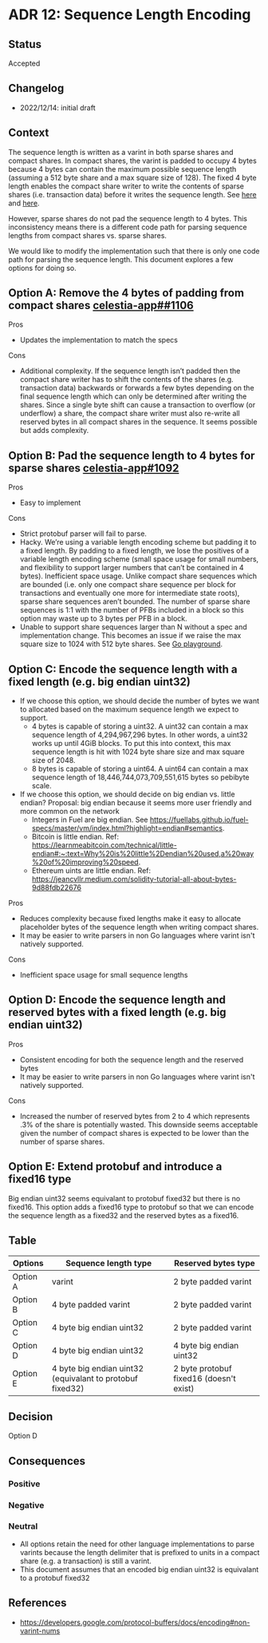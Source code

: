 # ADR 12: Sequence Length Encoding

## Status

Accepted

## Changelog

- 2022/12/14: initial draft

## Context

The sequence length is written as a varint in both sparse shares and compact shares. In compact shares, the varint is padded to occupy 4 bytes because 4 bytes can contain the maximum possible sequence length (assuming a 512 byte share and a max square size of 128). The fixed 4 byte length enables the compact share writer to write the contents of sparse shares (i.e. transaction data) before it writes the sequence length. See [here](https://github.com/celestiaorg/celestia-app/blob/76153bf7f3263734f31e7afd84f1e48a2f573599/pkg/shares/split_compact_shares.go#L132-L145) and [here](https://github.com/celestiaorg/celestia-app/blob/76153bf7f3263734f31e7afd84f1e48a2f573599/pkg/shares/split_compact_shares.go#L113).

However, sparse shares do not pad the sequence length to 4 bytes. This inconsistency means there is a different code path for parsing sequence lengths from compact shares vs. sparse shares.

We would like to modify the implementation such that there is only one code path for parsing the sequence length. This document explores a few options for doing so.

## Option A: Remove the 4 bytes of padding from compact shares [celestia-app##1106](https://github.com/celestiaorg/celestia-app/issues/1106)

Pros

- Updates the implementation to match the specs

Cons

- Additional complexity. If the sequence length isn’t padded then the compact share writer has to shift the contents of the shares (e.g. transaction data) backwards or forwards a few bytes depending on the final sequence length which can only be determined after writing the shares. Since a single byte shift can cause a transaction to overflow (or underflow) a share, the compact share writer must also re-write all reserved bytes in all compact shares in the sequence. It seems possible but adds complexity.

## Option B: Pad the sequence length to 4 bytes for sparse shares [celestia-app#1092](https://github.com/celestiaorg/celestia-app/issues/1092)

Pros

- Easy to implement

Cons

- Strict protobuf parser will fail to parse.
- Hacky. We’re using a variable length encoding scheme but padding it to a fixed length. By padding to a fixed length, we lose the positives of a variable length encoding scheme (small space usage for small numbers, and flexibility to support larger numbers that can’t be contained in 4 bytes).
Inefficient space usage. Unlike compact share sequences which are bounded (i.e. only one compact share sequence per block for transactions and eventually one more for intermediate state roots), sparse share sequences aren’t bounded. The number of sparse share sequences is 1:1 with the number of PFBs included in a block so this option may waste up to 3 bytes per PFB in a block.
- Unable to support share sequences larger than N without a spec and implementation change. This becomes an issue if we raise the max square size to 1024 with 512 byte shares. See [Go playground](https://go.dev/play/p/xXsk4bIyCQS).

## Option C: Encode the sequence length with a fixed length (e.g. big endian uint32)

- If we choose this option, we should decide the number of bytes we want to allocated based on the maximum sequence length we expect to support.
  - 4 bytes is capable of storing a uint32. A uint32 can contain a max sequence length of 4,294,967,296 bytes. In other words, a uint32 works up until 4GiB blocks. To put this into context, this max sequence length is hit with 1024 byte share size and max square size of 2048.
  - 8 bytes is capable of storing a uint64. A uint64 can contain a max sequence length of 18,446,744,073,709,551,615 bytes so pebibyte scale.
- If we choose this option, we should decide on big endian vs. little endian? Proposal: big endian because it seems more user friendly and more common on the network
  - Integers in Fuel are big endian. See <https://fuellabs.github.io/fuel-specs/master/vm/index.html?highlight=endian#semantics>.
  - Bitcoin is little endian. Ref: <https://learnmeabitcoin.com/technical/little-endian#:~:text=Why%20is%20little%2Dendian%20used,a%20way%20of%20improving%20speed>.
  - Ethereum uints are little endian. Ref: <https://jeancvllr.medium.com/solidity-tutorial-all-about-bytes-9d88fdb22676>

Pros

- Reduces complexity because fixed lengths make it easy to allocate placeholder bytes of the sequence length when writing compact shares.
- It may be easier to write parsers in non Go languages where varint isn't natively supported.

Cons

- Inefficient space usage for small sequence lengths

## Option D: Encode the sequence length and reserved bytes with a fixed length (e.g. big endian uint32)

Pros

- Consistent encoding for both the sequence length and the reserved bytes
- It may be easier to write parsers in non Go languages where varint isn't natively supported.

Cons

- Increased the number of reserved bytes from 2 to 4 which represents .3% of the share is potentially wasted. This downside seems acceptable given the number of compact shares is expected to be lower than the number of sparse shares.

## Option E: Extend protobuf and introduce a fixed16 type

Big endian uint32 seems equivalant to protobuf fixed32 but there is no fixed16. This option adds a fixed16 type to protobuf so that we can encode the sequence length as a fixed32 and the reserved bytes as a fixed16.

## Table

| Options  | Sequence length type                                      | Reserved bytes type                     |
| -------- | --------------------------------------------------------- | --------------------------------------- |
| Option A | varint                                                    | 2 byte padded varint                    |
| Option B | 4 byte padded varint                                      | 2 byte padded varint                    |
| Option C | 4 byte big endian uint32                                  | 2 byte padded varint                    |
| Option D | 4 byte big endian uint32                                  | 4 byte big endian uint32                |
| Option E | 4 byte big endian uint32 (equivalant to protobuf fixed32) | 2 byte protobuf fixed16 (doesn't exist) |

## Decision

Option D

## Consequences

### Positive

### Negative

### Neutral

- All options retain the need for other language implementations to parse varints because the length delimiter that is prefixed to units in a compact share (e.g. a transaction) is still a varint.
- This document assumes that an encoded big endian uint32 is equivalant to a protobuf fixed32

## References

- <https://developers.google.com/protocol-buffers/docs/encoding#non-varint-nums>
